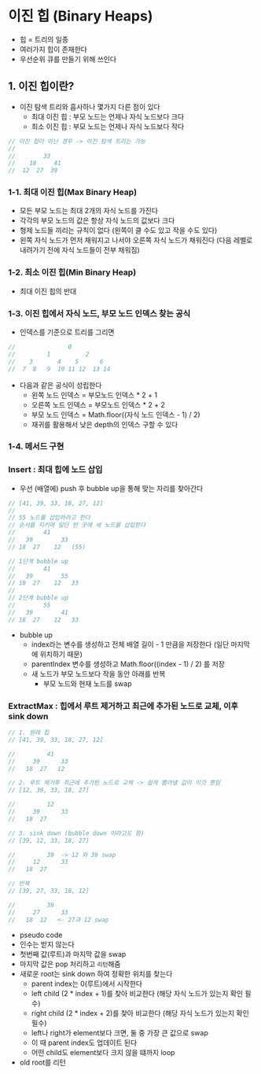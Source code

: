 # 이진 힙 (Binary Heaps)
- 힙 = 트리의 일종
- 여러가지 힙이 존재한다
- 우선순위 큐를 만들기 위해 쓰인다

## 1. 이진 힙이란?
- 이진 탐색 트리와 흡사하나 몇가지 다른 점이 있다
  - 최대 이진 힙 : 부모 노드는 언제나 자식 노드보다 크다
  - 최소 이진 힙 : 부모 노드는 언제나 자식 노드보다 작다
```js
// 이진 힙이 아닌 경우 -> 이진 탐색 트리는 가능
// 
//        33
//    18     41
//  12  27  39
```

### 1-1. 최대 이진 힙(Max Binary Heap)
- 모든 부모 노드는 최대 2개의 자식 노드를 가진다
- 각각의 부모 노드의 값은 항상 자식 노드의 값보다 크다
- 형제 노드들 끼리는 규칙이 없다 (왼쪽이 클 수도 있고 작을 수도 있다)
- 왼쪽 자식 노드가 먼저 채워지고 나서야 오른쪽 자식 노드가 채워진다 (다음 레벨로 내려가기 전에 자식 노드들이 전부 채워짐)

### 1-2. 최소 이진 힙(Min Binary Heap)
- 최대 이진 힙의 반대

### 1-3. 이진 힙에서 자식 노드, 부모 노드 인덱스 찾는 공식
- 인덱스를 기준으로 트리를 그리면
```js
//               0
//         1          2
//    3       4    5      6
//  7  8   9  10 11 12  13 14
```
- 다음과 같은 공식이 성립한다
  - 왼쪽 노드 인덱스 = 부모노드 인덱스 * 2 + 1
  - 오른쪽 노드 인덱스 = 부모노드 인덱스 * 2 + 2
  - 부모 노드 인덱스 = Math.floor((자식 노드 인덱스 - 1) / 2)
  - 재귀를 활용해서 낮은 depth의 인덱스 구할 수 있다

### 1-4. 메서드 구현

### Insert : 최대 힙에 노드 삽입
- 우선 (배열에) push 후 bubble up을 통해 맞는 자리를 찾아간다
```js
// [41, 39, 33, 18, 27, 12]
//
// 55 노드를 삽입하려고 한다
// 순서를 지키며 일단 빈 곳에 새 노드를 삽입한다
//        41
//   39        33
// 18  27    12   (55)

// 1단계 bubble up
//        41
//   39        55
// 18  27    12   33
//
// 2단계 bubble up
//        55
//   39        41
// 18  27    12   33
```

- bubble up
  - index라는 변수를 생성하고 전체 배열 길이 - 1 만큼을 저장한다 (일단 마지막에 위치하기 때문)
  - parentIndex 변수를 생성하고 Math.floor((index - 1) / 2) 를 저장
  - 새 노드가 부모 노드보다 작을 동안 아래를 반복
    - 부모 노드와 현재 노드를 swap

### ExtractMax : 힙에서 루트 제거하고 최근에 추가된 노드로 교체, 이후 sink down
```js
// 1. 원래 힙
// [41, 39, 33, 18, 27, 12]

//         41
//     39      33
//   18  27   12

// 2. 루트 제거후 최근에 추가된 노드로 교체 -> 쉽게 뽑아낼 값이 이것 뿐임
// [12, 39, 33, 18, 27]

//         12
//     39      33
//   18  27   

// 3. sink down (bubble down 이라고도 함)
// [39, 12, 33, 18, 27]

//         39  -> 12 와 39 swap
//     12      33
//   18  27   

// 반복
// [39, 27, 33, 18, 12]

//         39
//     27      33
//   18  12   <- 27과 12 swap
```

- pseudo code
- 인수는 받지 않는다
- 첫번째 값(루트)과 마지막 값을 swap
- 마지막 값은 pop 처리하고 `리턴`해줌
- 새로운 root는 sink down 하여 정확한 위치를 찾는다
  - parent index는 0(루트)에서 시작한다
  - left child (2 * index + 1)를 찾아 비교한다 (해당 자식 노드가 있는지 확인 필수)
  - right child (2 * index + 2)를 찾아 비교한다 (해당 자식 노드가 있는지 확인 필수)
  - left나 right가 element보다 크면, 둘 중 가장 큰 값으로 swap
  - 이 때 parent index도 업데이트 된다
  - 어떤 child도 element보다 크지 않을 떄까지 loop
- old root를 리턴